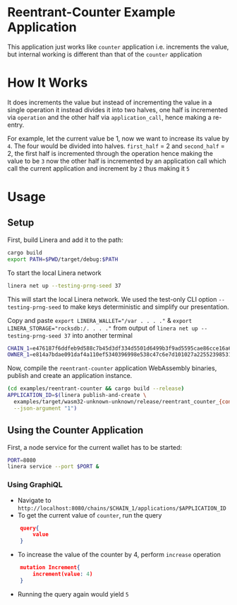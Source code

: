 <!-- cargo-rdme start -->

# Reentrant-Counter Example Application

This application just works like `counter` application i.e. increments the value, but internal working 
is different than that of the `counter` application

# How It Works

It does increments the value but instead of incrementing the value in a single operation 
it instead divides it into two halves, one half is incremented via `operation` and the other 
half via `application_call`, hence making a re-entry.

For example, let the current value be 1, now we want to increase its value by `4`. The four would be 
divided into halves. `first_half` = 2 and `second_half` = 2, the first half is incremented through 
the operation hence making the value to be `3` now the other half is incremented by an application call
which call the current application and increment by `2` thus making it `5`
 
# Usage

## Setup 

First, build Linera and add it to the path:

```bash
cargo build
export PATH=$PWD/target/debug:$PATH
```

To start the local Linera network

```bash
linera net up --testing-prng-seed 37
```

This will start the local Linera network. We used the
test-only CLI option `--testing-prng-seed` to make keys deterministic and simplify our
presentation.

Copy and paste `export LINERA_WALLET="/var . . . ."` & `export LINERA_STORAGE="rocksdb:/. . . ."` from output of `linera net up --testing-prng-seed 37` into another terminal

```bash
CHAIN_1=e476187f6ddfeb9d588c7b45d3df334d5501d6499b3f9ad5595cae86cce16a65
OWNER_1=e814a7bdae091daf4a110ef5340396998e538c47c6e7d101027a225523985316
```

Now, compile the `reentrant-counter` application WebAssembly binaries, publish and create an application instance.

```bash
(cd examples/reentrant-counter && cargo build --release)
APPLICATION_ID=$(linera publish-and-create \
  examples/target/wasm32-unknown-unknown/release/reentrant_counter_{contract,service}.wasm \
  --json-argument "1")
```

## Using the Counter Application

First, a node service for the current wallet has to be started:

```bash
PORT=8080
linera service --port $PORT &
```

### Using GraphiQL

- Navigate to `http://localhost:8080/chains/$CHAIN_1/applications/$APPLICATION_ID`
- To get the current value of `counter`, run the query
```json
    query{
        value
    }
```
- To increase the value of the counter by 4, perform `increase` operation
```json
    mutation Increment{
        increment(value: 4)
    }
```
- Running the query again would yield `5`

<!-- cargo-rdme end -->

